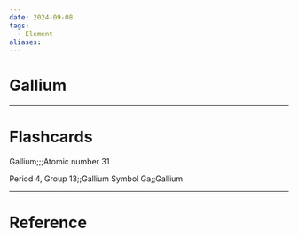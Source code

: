 ```yaml
---
date: 2024-09-08
tags:
  - Element
aliases:
---
```

# Gallium



---
# Flashcards
Gallium;;;Atomic number 31
<!--SR:!2000-01-01,1,250!2024-09-10,1,210-->
Period 4, Group 13;;Gallium
Symbol Ga;;Gallium


---
# Reference
